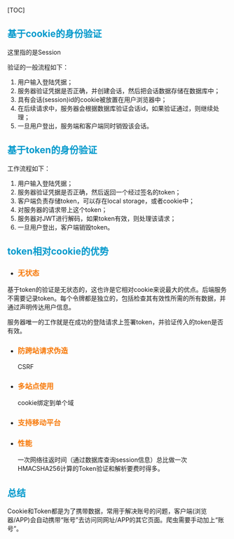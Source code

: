 [TOC]

## <font color="#0099CC">基于cookie的身份验证</font>

这里指的是Session

验证的一般流程如下：

1. 用户输入登陆凭据；
2. 服务器验证凭据是否正确，并创建会话，然后把会话数据存储在数据库中；
3. 具有会话(session)id的cookie被放置在用户浏览器中；
4. 在后续请求中，服务器会根据数据库验证会话id，如果验证通过，则继续处理；
5. 一旦用户登出，服务端和客户端同时销毁该会话。

## <font color="#0099CC">基于token的身份验证</font>

工作流程如下：

1. 用户输入登陆凭据；
2. 服务器验证凭据是否正确，然后返回一个经过签名的token；
3. 客户端负责存储token，可以存在local storage，或者cookie中；
4. 对服务器的请求带上这个token；
5. 服务器对JWT进行解码，如果token有效，则处理该请求；
6. 一旦用户登出，客户端销毁token。

## <font color="#0099CC">token相对cookie的优势</font>

- ### <font color="#F77A0B">无状态</font>

基于token的验证是无状态的，这也许是它相对cookie来说最大的优点。后端服务不需要记录token。每个令牌都是独立的，包括检查其有效性所需的所有数据，并通过声明传达用户信息。

服务器唯一的工作就是在成功的登陆请求上签署token，并验证传入的token是否有效。

- ### <font color="#F77A0B">防跨站请求伪造</font>

  CSRF

- ### <font color="#F77A0B">多站点使用</font>

  cookie绑定到单个域

- ### <font color="#F77A0B">支持移动平台</font>

- ### <font color="#F77A0B">性能</font>

  一次网络往返时间（通过数据库查询session信息）总比做一次HMACSHA256计算的Token验证和解析要费时得多。

## <font color="#0099CC">总结</font>

Cookie和Token都是为了携带数据，常用于解决账号的问题，客户端(浏览器/APP)会自动携带“账号”去访问同网址/APP的其它页面。爬虫需要手动加上“账号”。